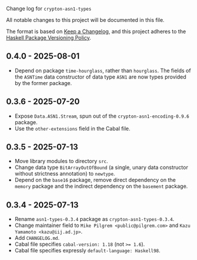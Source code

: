 Change log for `crypton-asn1-types`

All notable changes to this project will be documented in this file.

The format is based on [Keep a Changelog](https://keepachangelog.com/en/1.0.0/),
and this project adheres to the
[Haskell Package Versioning Policy](https://pvp.haskell.org/).

## 0.4.0 - 2025-08-01

* Depend on package `time-hourglass`, rather than `hourglass`. The fields of the
  `ASNTime` data constructor of data type `ASN1` are now types provided by the
  former package.

## 0.3.6 - 2025-07-20

* Expose `Data.ASN1.Stream`, spun out of the `crypton-asn1-encoding-0.9.6`
  package.
* Use the `other-extensions` field in the Cabal file.

## 0.3.5 - 2025-07-13

* Move library modules to directory `src`.
* Change data type `BitArrayOutOfBound` (a single, unary data constructor
  without strictness annotation) to `newtype`.
* Depend on the `base16` package, remove direct dependency on the `memory`
  package and the indirect dependency on the `basement` package.

## 0.3.4 - 2025-07-13

* Rename `asn1-types-0.3.4` package as `crypton-asn1-types-0.3.4`.
* Change maintainer field to `Mike Pilgrem <public@pilgrem.com>` and
  `Kazu Yamamoto <kazu@iij.ad.jp>`.
* Add `CHANGELOG.md`.
* Cabal file specifies `cabal-version: 1.18` (not `>= 1.6`).
* Cabal file specifies expressly `default-language: Haskell98`.
